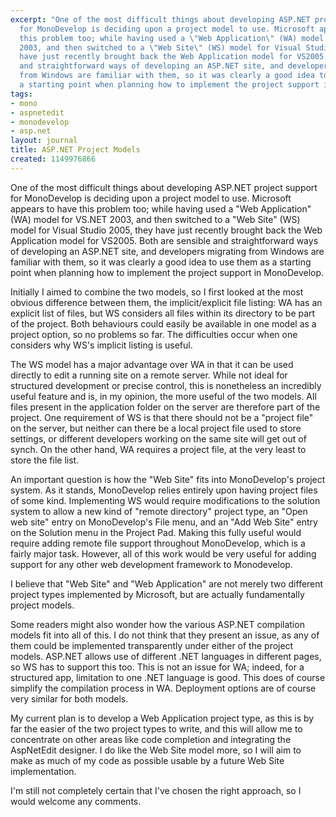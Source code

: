```yaml
---
excerpt: "One of the most difficult things about developing ASP.NET project support
  for MonoDevelop is deciding upon a project model to use. Microsoft appears to have
  this problem too; while having used a \"Web Application\" (WA) model for VS.NET
  2003, and then switched to a \"Web Site\" (WS) model for Visual Studio 2005, they
  have just recently brought back the Web Application model for VS2005. Both are sensible
  and straightforward ways of developing an ASP.NET site, and developers migrating
  from Windows are familiar with them, so it was clearly a good idea to use them as
  a starting point when planning how to implement the project support in MonoDevelop.\r"
tags:
- mono
- aspnetedit
- monodevelop
- asp.net
layout: journal
title: ASP.NET Project Models
created: 1149976866
---
```

One of the most difficult things about developing ASP.NET project support for MonoDevelop is deciding upon a project model to use. Microsoft appears to have this problem too; while having used a "Web Application" (WA) model for VS.NET 2003, and then switched to a "Web Site" (WS) model for Visual Studio 2005, they have just recently brought back the Web Application model for VS2005. Both are sensible and straightforward ways of developing an ASP.NET site, and developers migrating from Windows are familiar with them, so it was clearly a good idea to use them as a starting point when planning how to implement the project support in MonoDevelop.

Initially I aimed to combine the two models, so I first looked at the most obvious difference between them, the implicit/explicit file listing: WA has an explicit list of files, but WS considers all files within its directory to be part of the project. Both behaviours could easily be available in one model as a project option, so no problems so far. The difficulties occur when one considers why WS's implicit listing is useful.

The WS model has a major advantage over WA in that it can be used directly to edit a running site on a remote server. While not ideal for structured development or precise control, this is nonetheless an incredibly useful feature and is, in my opinion, the more useful of the two models. All files present in the application folder on the server are therefore part of the project. One requirement of WS is that there should not be a "project file" on the server, but neither can there be a local project file used to store settings, or different developers working on the same site will get out of synch. On the other hand, WA requires a project file, at the very least to store the file list.

An important question is how the "Web Site" fits into MonoDevelop's project system. As it stands, MonoDevelop relies entirely upon having project files of some kind. Implementing WS would require modifications to the solution system to allow a new kind of "remote directory" project type, an "Open web site" entry on MonoDevelop's File menu, and an "Add Web Site" entry on the Solution menu in the Project Pad. Making this fully useful would require adding remote file support throughout MonoDevelop, which is a fairly major task. However, all of this work would be very useful for adding support for any other web development framework to Monodevelop.

I believe that "Web Site" and "Web Application" are not merely two different project types implemented by Microsoft, but are actually fundamentally project models.

Some readers might also wonder how the various ASP.NET compilation models fit into all of this. I do not think that they present an issue, as any of them could be implemented transparently under either of the project models. ASP.NET allows use of different .NET languages in different pages, so WS has to support this too. This is not an issue for WA; indeed, for a structured app, limitation to one .NET language is good. This does of course simplify the compilation process in WA. Deployment options are of course very similar for both models.

My current plan is to develop a Web Application project type, as this is by far the easier of the two project types to write, and this will allow me to concentrate on other areas like code completion and integrating the AspNetEdit designer. I do like the Web Site model more, so I will aim to make as much of my code as possible usable by a future Web Site implementation.

I'm still not completely certain that I've chosen the right approach, so I would welcome any comments.
